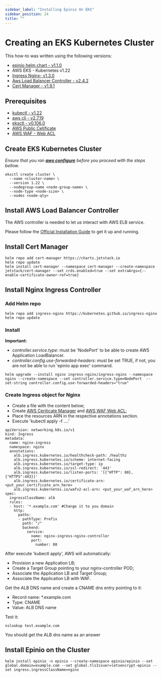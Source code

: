 ```yaml
---
sidebar_label: "Installing Epinio On EKS"
sidebar_position: 24
title: ""
---
```


# Creating an EKS Kubernetes Cluster

This how-to was written using the following versions:

* [epinio helm chart - v1.1.0](https://github.com/epinio/helm-charts/releases/tag/epinio-1.1.0)
* AWS EKS - Kubernetes v1.22
* [Ingress Nginx- v1.3.0](https://kubernetes.github.io/ingress-nginx/)
* [Aws Load Balancer Controller - v2.4.2](https://kubernetes-sigs.github.io/aws-load-balancer-controller/v2.4/)
* [Cert Manager - v1.9.1](https://github.com/cert-manager/cert-manager)

## Prerequisites

* [kubectl - v1.22](https://kubernetes.io/docs/tasks/tools/)
* [aws cli - v2.7.19](https://docs.aws.amazon.com/cli/latest/userguide/getting-started-install.html)
* [eksctl - v0.106.0](https://docs.aws.amazon.com/pt_br/eks/latest/userguide/eksctl.html)
* [AWS Public Cetificate](https://docs.aws.amazon.com/acm/latest/userguide/gs-acm-request-public.html)
* [AWS WAF - Web ACL](https://docs.aws.amazon.com/waf/latest/developerguide/web-acl-creating.html)

## Create EKS Kubernetes Cluster

*Ensure that you ran **[aws configure](https://docs.aws.amazon.com/cli/latest/userguide/cli-configure-quickstart.html)** before you proceed with the steps bellow.*

```shell
eksctl create cluster \
  --name <cluster-name> \
  --version 1.22 \
  --nodegroup-name <node-group-name> \
  --node-type <node-size> \
  --nodes <node-qty>
```

## Install AWS Load Balancer Controller

The AWS controller is needed to let us interact with AWS ELB service.

Please follow the [Official Installation Guide](https://kubernetes-sigs.github.io/aws-load-balancer-controller/v2.4/deploy/installation/) to get it up and running.

## Install Cert Manager

```shell
helm repo add cert-manager https://charts.jetstack.io
helm repo update
helm install cert-manager --namespace cert-manager --create-namespace jetstack/cert-manager --set crds.enabled=true --set extraArgs={--enable-certificate-owner-ref=true}
```

## Install Nginx Ingress Controller

### Add Helm repo

```shell
helm repo add ingress-nginx https://kubernetes.github.io/ingress-nginx
helm repo update
```

### Install

**Important:**

* *controller.service.type*: must be 'NodePort' to be able to create AWS Application LoadBalancer.
* *controller.config.use-forwarded-headers*: must be set TRUE, if not, you are not be able to run 'epinio app exec' command.

```shell
helm upgrade --install nginx ingress-nginx/ingress-nginx --namespace nginx --create-namespace --set controller.service.type=NodePort  --set-string controller.config.use-forwarded-headers="true"
```

### Create Ingress object for Nginx

* Create a file with the content below;
* Create [AWS Ceriticate Manager](https://docs.aws.amazon.com/acm/latest/userguide/gs-acm-request-public.html) and [AWS WAF Web ACL](https://docs.aws.amazon.com/waf/latest/developerguide/web-acl-creating.html);
* Place the resources ARN in the respective annotations section.
* Execute 'kubectl apply -f ....'

```shell
apiVersion: networking.k8s.io/v1
kind: Ingress
metadata:
  name: nginx-ingress
  namespace: nginx
  annotations:
    alb.ingress.kubernetes.io/healthcheck-path: /healthz
    alb.ingress.kubernetes.io/scheme: internet-facing
    alb.ingress.kubernetes.io/target-type: ip
    alb.ingress.kubernetes.io/ssl-redirect: '443'
    alb.ingress.kubernetes.io/listen-ports: '[{"HTTP": 80}, {"HTTPS":443}]'
    alb.ingress.kubernetes.io/certificate-arn: <put_your_certificate_arn_here>
    alb.ingress.kubernetes.io/wafv2-acl-arn: <put_your_waf_arn_here>
spec:
  ingressClassName: alb
  rules:
  - host: '*.example.com' #Change it to you domain
    http:
      paths:
      - pathType: Prefix
        path: "/"
        backend:
          service:
            name: nginx-ingress-nginx-controller
            port:
              number: 80
```

After execute 'kubectl apply', AWS will automatically:

* Provision a new Application LB;
* Create a Target Group pointing to your nginx-controller POD;
* Associate the Application LB and Target Group;
* Associate the Application LB with WAF.

Get the ALB DNS name and create a CNAME dns entry pointing to it:

* Record name: *.example.com
* Type: CNAME
* Value: ALB DNS name

Test it:

```shell
nslookup test.example.com
```

You should get the ALB dns name as an answer

## Install Epinio on the Cluster

```shell
helm install epinio -n epinio --create-namespace epinio/epinio --set global.domain=example.com --set global.tlsIssuer=letsencrypt-epinio --set ingress.ingressClassName=nginx
```
